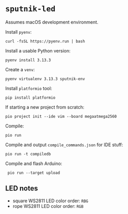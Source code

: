 # `sputnik-led`
Assumes macOS development environment.

Install `pyenv`:
```
curl -fsSL https://pyenv.run | bash
```

Install a usable Python version:
```
pyenv install 3.13.3
```

Create a `venv`:
```
pyenv virtualenv 3.13.3 sputnik-env
```

Install `platformio` tool:
```
pip install platformio
```

If starting a new project from scratch:
```
pio project init --ide vim --board megaatmega2560
```

Compile:
```
pio run
```

Compile and output `compile_commands.json` for IDE stuff:
```
pio run -t compiledb
```

Compile and flash Arduino:
```
 pio run --target upload
```

## LED notes
* square WS2811 LED color order: `RBG`
* rope WS2811 LED color order: `RGB`
